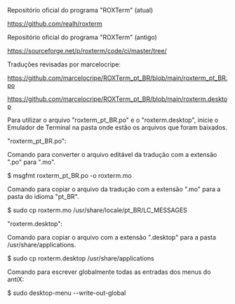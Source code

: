 Repositório oficial do programa "ROXTerm" (atual)

https://github.com/realh/roxterm

Repositório oficial do programa "ROXTerm" (antigo)

https://sourceforge.net/p/roxterm/code/ci/master/tree/


Traduções revisadas por marcelocripe:

https://github.com/marcelocripe/ROXTerm_pt_BR/blob/main/roxterm_pt_BR.po

https://github.com/marcelocripe/ROXTerm_pt_BR/blob/main/roxterm.desktop

Para utilizar o arquivo "roxterm_pt_BR.po" e o "roxterm.desktop", inicie o Emulador de Terminal na pasta onde estão os arquivos que foram baixados.

"roxterm_pt_BR.po":

Comando para converter o arquivo editável da tradução com a extensão ".po" para ".mo".

$ msgfmt roxterm_pt_BR.po -o roxterm.mo

Comando para copiar o arquivo da tradução com a extensão ".mo" para a pasta do idioma "pt_BR".

$ sudo cp roxterm.mo /usr/share/locale/pt_BR/LC_MESSAGES

"roxterm.desktop":

Comando para copiar o arquivo com a extensão ".desktop" para a pasta /usr/share/applications.

$ sudo cp roxterm.desktop /usr/share/applications

Comando para escrever globalmente todas as entradas dos menus do antiX:

$ sudo desktop-menu --write-out-global
